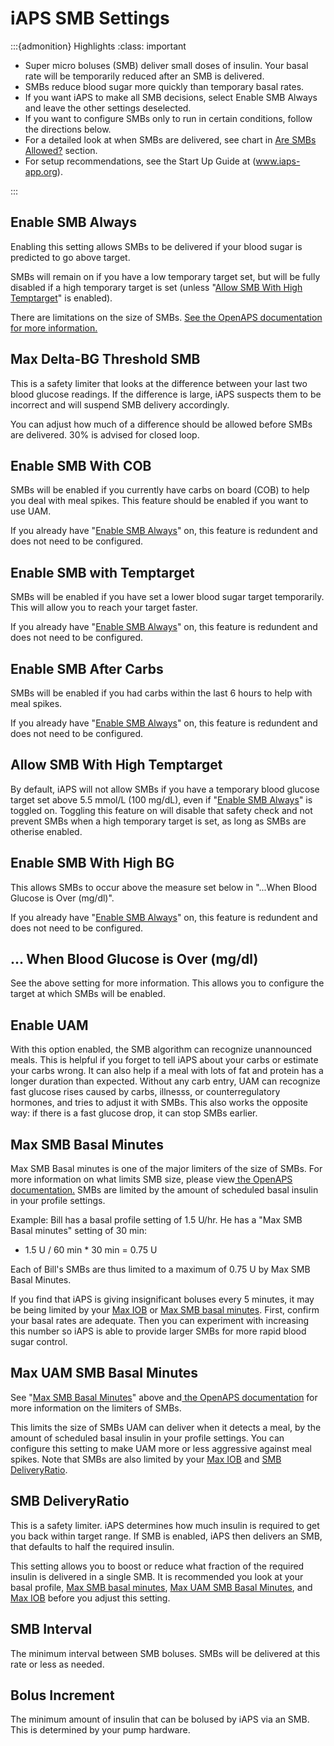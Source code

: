 # iAPS SMB Settings
:::{admonition} Highlights
:class: important
- Super micro boluses (SMB) deliver small doses of insulin. Your basal rate will be temporarily reduced after an SMB is delivered.
- SMBs reduce blood sugar more quickly than temporary basal rates.
- If you want iAPS to make all SMB decisions, select Enable SMB Always and leave the other settings deselected.
- If you want to configure SMBs only to run in certain conditions, follow the directions below.
- For a detailed look at when SMBs are delivered, see chart in [Are SMBs Allowed?](#are-smbs-allowed-?) section. 
- For setup recommendations, see the Start Up Guide at (www.iaps-app.org).

:::
## Enable SMB Always
Enabling this setting allows SMBs to be delivered if your blood sugar is predicted to go above target. 

SMBs will remain on if you have a low temporary target set, but will be fully disabled if a high temporary target is set (unless "[Allow SMB With High Temptarget](#allow-smb-with-high-temptarget)" is enabled).

There are limitations on the size of SMBs. [See the OpenAPS documentation for more information.](https://openaps.readthedocs.io/en/latest/docs/Customize-Iterate/oref1.html#understanding-super-micro-bolus-smb)

## Max Delta-BG Threshold SMB
This is a safety limiter that looks at the difference between your last two blood glucose readings. If the difference is large, iAPS suspects them to be incorrect and will suspend SMB delivery accordingly.

You can adjust how much of a difference should be allowed before SMBs are delivered. 30% is advised for closed loop.

## Enable SMB With COB
SMBs will be enabled if you currently have carbs on board (COB) to help you deal with meal spikes. This feature should be enabled if you want to use UAM.

If you already have "[Enable SMB Always](#enable-smb-always)" on, this feature is redundent and does not need to be configured.

## Enable SMB with Temptarget
SMBs will be enabled if you have set a lower blood sugar target temporarily. This will allow you to reach your target faster.

If you already have "[Enable SMB Always](#enable-smb-always)" on, this feature is redundent and does not need to be configured.

## Enable SMB After Carbs
SMBs will be enabled if you had carbs within the last 6 hours to help with meal spikes.

If you already have "[Enable SMB Always](#enable-smb-always)" on, this feature is redundent and does not need to be configured.

## Allow SMB With High Temptarget
By default, iAPS will not allow SMBs if you have a temporary blood glucose target set above 5.5 mmol/L (100 mg/dL), even if "[Enable SMB Always](#enable-smb-always)" is toggled on. Toggling this feature on will disable that safety check and not prevent SMBs when a high temporary target is set, as long as SMBs are otherise enabled.

## Enable SMB With High BG 
This allows SMBs to occur above the measure set below in "...When Blood Glucose is Over (mg/dl)". 

If you already have "[Enable SMB Always](#enable-smb-always)" on, this feature is redundent and does not need to be configured.

## ... When Blood Glucose is Over (mg/dl)
See the above setting for more information. This allows you to configure the target at which SMBs will be enabled.

## Enable UAM
With this option enabled, the SMB algorithm can recognize unannounced meals. This is helpful if you forget to tell iAPS about your carbs or estimate your carbs wrong. It can also help if a meal with lots of fat and protein has a longer duration than expected. Without any carb entry, UAM can recognize fast glucose rises caused by carbs, illnesss, or counterregulatory hormones, and tries to adjust it with SMBs. This also works the opposite way: if there is a fast glucose drop, it can stop SMBs earlier.

## Max SMB Basal Minutes
Max SMB Basal minutes is one of the major limiters of the size of SMBs. For more information on what limits SMB size, please view<a href = "https://openaps.readthedocs.io/en/latest/docs/Customize-Iterate/oref1.html#understanding-super-micro-bolus-smb"> the OpenAPS documentation.</a> SMBs are limited by the amount of scheduled basal insulin in your profile settings.

Example: Bill has a basal profile setting of 1.5 U/hr. He has a "Max SMB Basal minutes" setting of 30 min:

- 1.5 U / 60 min * 30 min = 0.75 U

Each of Bill's SMBs are thus limited to a maximum of 0.75 U by Max SMB Basal Minutes. 

If you find that iAPS is giving insignificant boluses every 5 minutes, it may be being limited by your [Max IOB](./mainsettings.md#max-iob) or [Max SMB basal minutes](#max-smb-basal-minutes). First, confirm your basal rates are adequate. Then you can experiment with increasing this number so iAPS is able to provide larger SMBs for more rapid blood sugar control.

## Max UAM SMB Basal Minutes
See "[Max SMB Basal Minutes](#max-smb-basal-minutes)" above and<a href = "https://openaps.readthedocs.io/en/latest/docs/Customize-Iterate/oref1.html#understanding-super-micro-bolus-smb"> the OpenAPS documentation</a> for more information on the limiters of SMBs. 

This limits the size of SMBs UAM can deliver when it detects a meal, by the amount of scheduled basal insulin in your profile settings. You can configure this setting to make UAM more or less aggressive against meal spikes. Note that SMBs are also limited by your [Max IOB](./mainsettings.md#max-iob) and [SMB DeliveryRatio](#smb-deliveryratio).

## SMB DeliveryRatio
This is a safety limiter. iAPS determines how much insulin is required to get you back within target range. If SMB is enabled, iAPS then delivers an SMB, that defaults to half the required insulin.

This setting allows you to boost or reduce what fraction of the required insulin is delivered in a single SMB. It is recommended you look at your basal profile, [Max SMB basal minutes](#max-smb-basal-minutes), [Max UAM SMB Basal Minutes](#max-uam-smb-basal-minutes), and [Max IOB](./mainsettings.md#max-iob) before you adjust this setting.

## SMB Interval
The minimum interval between SMB boluses. SMBs will be delivered at this rate or less as needed.

## Bolus Increment
The minimum amount of insulin that can be bolused by iAPS via an SMB. This is determined by your pump hardware.
